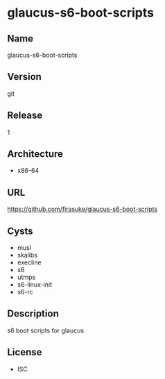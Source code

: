 # glaucus-s6-boot-scripts

## Name
glaucus-s6-boot-scripts

## Version
git

## Release
1

## Architecture
* x86-64

## URL
https://github.com/firasuke/glaucus-s6-boot-scripts

## Cysts
* musl
* skalibs
* execline
* s6
* utmps
* s6-linux-init
* s6-rc

## Description
s6 boot scripts for glaucus

## License
* ISC
